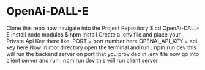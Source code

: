 # OpenAi-DALL-E
Clone this repo
now navigate into the Project Repository
$ cd OpenAi-DALL-E
Install node modules 
$ npm install
Create a .env file and place your Private Api Key there like:
PORT = port number here
OPENAI_API_KEY = api key here
Now in root directory open the terminal and run :
npm run dev
this will run the backend server on port that you provided in .env file
now go into client server and run :
npm run dev
this will run client server 
